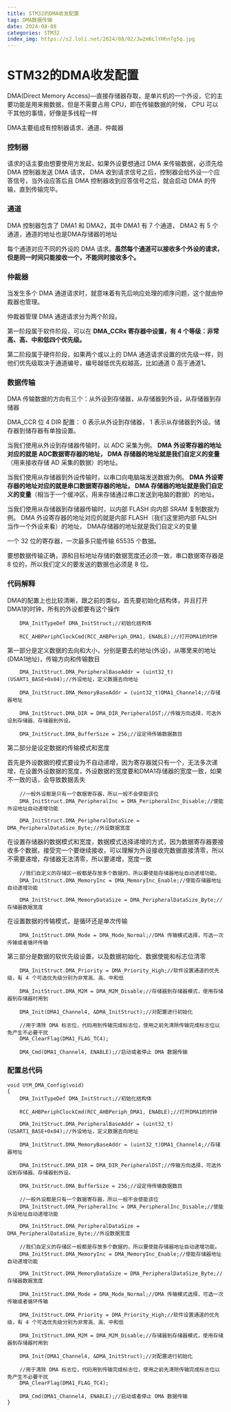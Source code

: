 ```yaml
---
title: STM32的DMA收发配置
tag: DMA数据传输
date: 2024-08-08
categories: STM32
index_img: https://s2.loli.net/2024/08/02/Jw2m6LlYHhnTg5q.jpg
---
```


# STM32的DMA收发配置

DMA(Direct Memory Access)—直接存储器存取，是单片机的一个外设，它的主要功能是用来搬数据，但是不需要占用 CPU，即在传输数据的时候， CPU 可以干其他的事情，好像是多线程一样

DMA主要组成有控制器请求、通道、仲裁器

### 控制器

请求的话主要由想要使用方发起，如果外设要想通过 DMA 来传输数据，必须先给 DMA 控制器发送 DMA 请求， DMA 收到请求信号之后，控制器会给外设一个应答信号，当外设应答后且 DMA 控制器收到应答信号之后，就会启动 DMA 的传输，直到传输完毕。

### 通道

DMA 控制器包含了 DMA1 和 DMA2，其中 DMA1 有 7 个通道， DMA2 有 5 个通道，通道的地址也是DMA存储器的地址

每个通道对应不同的外设的 DMA 请求。**虽然每个通道可以接收多个外设的请求，但是同一时间只能接收一个，不能同时接收多个。**

### 仲裁器

当发生多个 DMA 通道请求时，就意味着有先后响应处理的顺序问题，这个就由仲裁器也管理。

仲裁器管理 DMA 通道请求分为两个阶段。

第一阶段属于软件阶段，可以在 **DMA_CCRx 寄存器中设置，有 4 个等级：非常高、高、中和低四个优先级。**

第二阶段属于硬件阶段，如果两个或以上的 DMA 通道请求设置的优先级一样，则他们优先级取决于通道编号，编号越低优先权越高，比如通道 0 高于通道1。

### 数据传输

DMA 传输数据的方向有三个：从外设到存储器，从存储器到外设，从存储器到存储器

DMA_CCR 位 4 DIR 配置： 0 表示从外设到存储器， 1 表示从存储器到外设。储存器到储存器有单独设置。

当我们使用从外设到存储器传输时，以 ADC 采集为例。 **DMA 外设寄存器的地址对应的就是 ADC数据寄存器的地址， DMA 存储器的地址就是我们自定义的变量**（用来接收存储 AD 采集的数据）的地址。

当我们使用从存储器到外设传输时，以串口向电脑端发送数据为例。 **DMA 外设寄存器的地址对应的就是串口数据寄存器的地址， DMA 存储器的地址就是我们自定义的变量**（相当于一个缓冲区，用来存储通过串口发送到电脑的数据）的地址。  

当我们使用从存储器到存储器传输时，以内部 FLASH 向内部 SRAM 复制数据为例。 DMA 外设寄存器的地址对应的就是内部 FLASH（我们这里把内部 FALSH 当作一个外设来看）的地址， DMA存储器的地址就是我们自定义的变量  

一个 32 位的寄存器，一次最多只能传输 65535 个数据。  

要想数据传输正确，源和目标地址存储的数据宽度还必须一致，串口数据寄存器是 8 位的，所以我们定义的要发送的数据也必须是 8 位。  

### 代码解释

DMA的配置上也比较清晰，跟之前的类似，首先要初始化结构体，并且打开DMA1的时钟，所有的外设都要有这个操作

```
	DMA_InitTypeDef DMA_InitStruct;//初始化结构体
	
	RCC_AHBPeriphClockCmd(RCC_AHBPeriph_DMA1, ENABLE);//打开DMA1的时钟
```

第一部分是定义数据的去向和大小，分别是要去的地址(外设)，从哪里来的地址(DMA1地址)，传输方向和传输数目

```
	DMA_InitStruct.DMA_PeripheralBaseAddr = (uint32_t)(USART1_BASE+0x04);//外设地址，定义数据去向地址
	
	DMA_InitStruct.DMA_MemoryBaseAddr = (uint32_t)DMA1_Channel4;//存储器地址
	
	DMA_InitStruct.DMA_DIR = DMA_DIR_PeripheralDST;//传输方向选择，可选外设到存储器、存储器到外设。
	
	DMA_InitStruct.DMA_BufferSize = 256;//设定待传输数据数目
```

第二部分是设定数据的传输模式和宽度

首先是外设数据的模式要设为不自动递增，因为寄存器就只有一个，无法多次递增，在设置外设数据的宽度，外设数据的宽度要和DMA1存储器的宽度一致，如果不一致的话，会导致数据丢失

```
	//一般外设都是只有一个数据寄存器，所以一般不会使能该位
	DMA_InitStruct.DMA_PeripheralInc = DMA_PeripheralInc_Disable;//使能外设地址自动递增功能
	
	DMA_InitStruct.DMA_PeripheralDataSize = DMA_PeripheralDataSize_Byte;//外设数据宽度
```

在设置存储器的数据模式和宽度，数据模式选择递增的方式，因为数据寄存器要接收多个数据，接受完一个要继续接收，可以理解为外设接收完数据直接清零，所以不需要递增，存储器无法清零，所以要递增，宽度一致

```
	//我们自定义的存储区一般都是存放多个数据的，所以要使能存储器地址自动递增功能。
	DMA_InitStruct.DMA_MemoryInc = DMA_MemoryInc_Enable;//使能存储器地址自动递增功能
	
	DMA_InitStruct.DMA_MemoryDataSize = DMA_PeripheralDataSize_Byte;//存储器数据宽度
```

在设置数据的传输模式，是循环还是单次传输

```
	DMA_InitStruct.DMA_Mode = DMA_Mode_Normal;//DMA 传输模式选择，可选一次传输或者循环传输
```

第三部分是数据的软优先级设置，以及数据初始化、数据使能和标志位清零

```
	DMA_InitStruct.DMA_Priority = DMA_Priority_High;//软件设置通道的优先级，有 4 个可选优先级分别为非常高、高、中和低
	
	DMA_InitStruct.DMA_M2M = DMA_M2M_Disable;//存储器到存储器模式，使用存储器到存储器时用到
	
	DMA_Init(DMA1_Channel4, &DMA_InitStruct);//对配置进行初始化
	
	//用于清除 DMA 标志位，代码用到传输完成标志位，使用之前先清除传输完成标志位以免产生不必要干扰
	DMA_ClearFlag(DMA1_FLAG_TC4);
	
	DMA_Cmd(DMA1_Channel4, ENABLE);//启动或者停止 DMA 数据传输
```

### 配置总代码

```
void UtM_DMA_Config(void)
{
	DMA_InitTypeDef DMA_InitStruct;//初始化结构体
	
	RCC_AHBPeriphClockCmd(RCC_AHBPeriph_DMA1, ENABLE);//打开DMA1的时钟
	
	DMA_InitStruct.DMA_PeripheralBaseAddr = (uint32_t)(USART1_BASE+0x04);//外设地址，定义数据去向地址
	
	DMA_InitStruct.DMA_MemoryBaseAddr = (uint32_t)DMA1_Channel4;//存储器地址
	
	DMA_InitStruct.DMA_DIR = DMA_DIR_PeripheralDST;//传输方向选择，可选外设到存储器、存储器到外设。
	
	DMA_InitStruct.DMA_BufferSize = 256;//设定待传输数据数目
	
	//一般外设都是只有一个数据寄存器，所以一般不会使能该位
	DMA_InitStruct.DMA_PeripheralInc = DMA_PeripheralInc_Disable;//使能外设地址自动递增功能
	
	DMA_InitStruct.DMA_PeripheralDataSize = DMA_PeripheralDataSize_Byte;//外设数据宽度
	
	//我们自定义的存储区一般都是存放多个数据的，所以要使能存储器地址自动递增功能。
	DMA_InitStruct.DMA_MemoryInc = DMA_MemoryInc_Enable;//使能存储器地址自动递增功能
	
	DMA_InitStruct.DMA_MemoryDataSize = DMA_PeripheralDataSize_Byte;//存储器数据宽度
	
	DMA_InitStruct.DMA_Mode = DMA_Mode_Normal;//DMA 传输模式选择，可选一次传输或者循环传输
	
	DMA_InitStruct.DMA_Priority = DMA_Priority_High;//软件设置通道的优先级，有 4 个可选优先级分别为非常高、高、中和低
	
	DMA_InitStruct.DMA_M2M = DMA_M2M_Disable;//存储器到存储器模式，使用存储器到存储器时用到
	
	DMA_Init(DMA1_Channel4, &DMA_InitStruct);//对配置进行初始化
	
	//用于清除 DMA 标志位，代码用到传输完成标志位，使用之前先清除传输完成标志位以免产生不必要干扰
	DMA_ClearFlag(DMA1_FLAG_TC4);
	
	DMA_Cmd(DMA1_Channel4, ENABLE);//启动或者停止 DMA 数据传输
}
```

